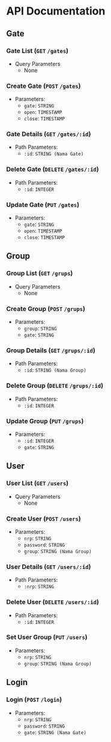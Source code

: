 # API Documentation

## Gate

### Gate List (`GET` `/gates`)

- Query Parameters
	- None

### Create Gate (`POST` `/gates`)

- Parameters:
	- `gate`: `STRING`
	- `open`: `TIMESTAMP`
	- `close`: `TIMESTAMP`

### Gate Details (`GET` `/gates/:id`)

- Path Parameters:
	- `:id`: `STRING (Nama Gate)` 

### Delete Gate (`DELETE` `/gates/:id`)

- Path Parameters:
	- `:id`: `INTEGER`

### Update Gate (`PUT` `/gates`)

- Parameters:
	- `gate`: `STRING`
	- `open`: `TIMESTAMP`
	- `close`: `TIMESTAMP` 
	
	
## Group

### Group List (`GET` `/grups`)

- Query Parameters
	- None

### Create Group (`POST` `/grups`)

- Parameters:
	- `group`: `STRING`
	- `gate`: `STRING`

### Group Details (`GET` `/grups/:id`)

- Path Parameters:
	- `:id`: `STRING (Nama Group)`

### Delete Group (`DELETE` `/grups/:id`)

- Path Parameters:
	- `:id`: `INTEGER`

### Update Group (`PUT` `/grups`)

- Parameters:
	- `:id`: `INTEGER`
	- `gate`: `STRING`


## User

### User List (`GET` `/users`)

- Query Parameters
	- None

### Create User (`POST` `/users`)

- Parameters:
	- `nrp`: `STRING`
	- `password`: `STRING`
	- `group`: `STRING (Nama Group)`

### User Details (`GET` `/users/:id`)

- Path Parameters:
	- `:nrp`: `STRING`

### Delete User (`DELETE` `/users/:id`)

- Path Parameters:
	- `:id`: `INTEGER`

### Set User Group (`PUT` `/users`)

- Parameters:
	- `nrp`: `STRING`
	- `group`: `STRING (Nama Group)`


## Login

### Login (`POST` `/login`)

- Parameters:
	- `nrp`: `STRING`
	- `password`: `STRING`
	- `gate`: `STRING (Nama Gate)`

